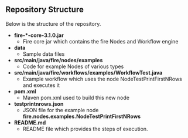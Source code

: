 ## Repository Structure

Below is the structure of the repository.

* **fire-*-core-3.1.0.jar**
    * Fire core jar which contains the fire Nodes and Workflow engine
* **data**
    * Sample data files
* **src/main/java/fire/nodes/examples**
    * Code for example Nodes of various types
* **src/main/java/fire/workflows/examples/WorkflowTest.java**
    * Example workflow which uses the node NodeTestPrintFirstNRows and executes it
* **pom.xml**
    * Maven pom.xml used to build this new node
* **testprintnrows.json**
    * JSON file for the example node **fire.nodes.examples.NodeTestPrintFirstNRows**
* **README.md**
    * README file which provides the steps of execution.


